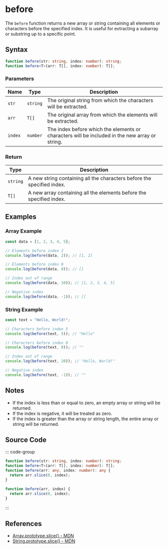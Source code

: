 # before

The `before` function returns a new array or string containing all elements or characters before the specified index. It is useful for extracting a subarray or substring up to a specific point.

## Syntax

```typescript
function before(str: string, index: number): string;
function before<T>(arr: T[], index: number): T[];
```

### Parameters

| Name   | Type         | Description                                                        |
|--------|--------------|--------------------------------------------------------------------|
| `str`  | `string`     | The original string from which the characters will be extracted.   |
| `arr`  | `T[]`        | The original array from which the elements will be extracted.      |
| `index`| `number`     | The index before which the elements or characters will be included in the new array or string. |

### Return

| Type    | Description                                                                   |
|---------|-------------------------------------------------------------------------------|
| `string`| A new string containing all the characters before the specified index.        |
| `T[]`   | A new array containing all the elements before the specified index.           |

## Examples

### Array Example

```typescript
const data = [1, 2, 3, 4, 5];

// Elements before index 2
console.log(before(data, 2)); // [1, 2]

// Elements before index 0
console.log(before(data, 0)); // []

// Index out of range
console.log(before(data, 10)); // [1, 2, 3, 4, 5]

// Negative index
console.log(before(data, -1)); // []
```

### String Example

```typescript
const text = "Hello, World!";

// Characters before index 5
console.log(before(text, 5)); // "Hello"

// Characters before index 0
console.log(before(text, 0)); // ""

// Index out of range
console.log(before(text, 20)); // "Hello, World!"

// Negative index
console.log(before(text, -1)); // ""
```

## Notes

- If the index is less than or equal to zero, an empty array or string will be returned.
- If the index is negative, it will be treated as zero.
- If the index is greater than the array or string length, the entire array or string will be returned.

## Source Code

::: code-group
```typescript
function before(str: string, index: number): string;
function before<T>(arr: T[], index: number): T[];
function before(arr: any, index: number): any {
  return arr.slice(0, index);
}
```

```javascript
function before(arr, index) {
  return arr.slice(0, index);
}
```
:::

## References

- [Array.prototype.slice() - MDN](https://developer.mozilla.org/en-US/docs/Web/JavaScript/Reference/Global_Objects/Array/slice)
- [String.prototype.slice() - MDN](https://developer.mozilla.org/en-US/docs/Web/JavaScript/Reference/Global_Objects/String/slice)